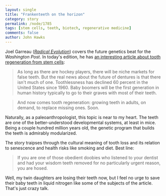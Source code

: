 ```yaml
---
layout: single 
title: "Frankenteeth on the horizon" 
category: story
permalink: /node/1785
tags: [stem cells, teeth, biotech, regenerative medicine] 
comments: false 
author: John Hawks 
---
```


Joel Garreau (<a href="http://www.amazon.com/gp/product/0767915038?ie=UTF8&tag=johnhawksanth-20&linkCode=as2&camp=1789&creative=390957&creativeASIN=0767915038"><i>Radical Evolution</i></a>) covers the future genetics beat for the <i>Washington Post</i>. In today's edition, he has <a href="http://www.washingtonpost.com/wp-dyn/content/article/2009/01/04/AR2009010401941_pf.html">an interesting article about tooth regeneration from stem cells</a>: 

<blockquote>As long as there are hockey players, there will be niche markets for false teeth. But the real news about the future of dentures is that there isn't much of one. Toothlessness has declined 60 percent in the United States since 1960. Baby boomers will be the first generation in human history typically to go to their graves with most of their teeth.</blockquote>

<blockquote>And now comes tooth regeneration: growing teeth in adults, on demand, to replace missing ones. Soon.</blockquote>

Naturally, as a paleoanthropologist, this topic is near to my heart. The teeth are one of the better-understood developmental systems, at least in mice. Being a couple hundred million years old, the genetic program that builds the teeth is admirably modularized. 

The story traipses through the cultural meaning of tooth loss and its relation to senescence and health risks like smoking and diet. Best line: 

<blockquote>If you are one of those obedient doobies who listened to your dentist and had your wisdom teeth removed for no particularly urgent reason, you are hosed.</blockquote>

Well, my twin daughters are losing their teeth now, but I feel no urge to save their baby teeth in liquid nitrogen like some of the subjects of the article. That's just crazy talk. 



